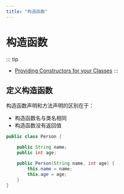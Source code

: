 ```yaml
---
title: "构造函数"
---
```


# 构造函数

::: tip
- [Providing Constructors for your Classes](https://dev.java/learn/classes-objects/defining-constructors/)
:::

## 定义构造函数

构造函数声明和方法声明的区别在于：
- 构造函数名与类名相同
- 构造函数没有返回值

```java
public class Person {

    public String name;
    public int age;

    public Person(String name, int age) {
        this.name = name;
        this.age = age;
    }
}
```

